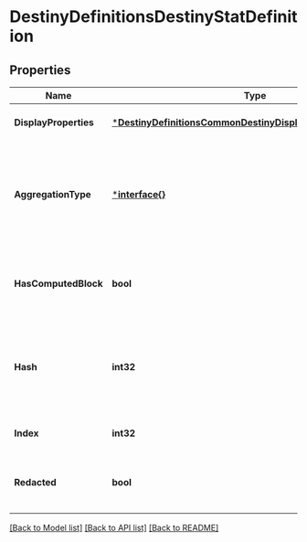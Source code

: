 # DestinyDefinitionsDestinyStatDefinition

## Properties
Name | Type | Description | Notes
------------ | ------------- | ------------- | -------------
**DisplayProperties** | [***DestinyDefinitionsCommonDestinyDisplayPropertiesDefinition**](Destiny.Definitions.Common.DestinyDisplayPropertiesDefinition.md) |  | [optional] [default to null]
**AggregationType** | [***interface{}**](interface{}.md) | Stats can exist on a character or an item, and they may potentially be aggregated in different ways. The DestinyStatAggregationType enum value indicates the way that this stat is being aggregated. | [optional] [default to null]
**HasComputedBlock** | **bool** | True if the stat is computed rather than being delivered as a raw value on items.  For instance, the Light stat in Destiny 1 was a computed stat. | [optional] [default to null]
**Hash** | **int32** | The unique identifier for this entity. Guaranteed to be unique for the type of entity, but not globally.  When entities refer to each other in Destiny content, it is this hash that they are referring to. | [optional] [default to null]
**Index** | **int32** | The index of the entity as it was found in the investment tables. | [optional] [default to null]
**Redacted** | **bool** | If this is true, then there is an entity with this identifier/type combination, but BNet is not yet allowed to show it. Sorry! | [optional] [default to null]

[[Back to Model list]](../README.md#documentation-for-models) [[Back to API list]](../README.md#documentation-for-api-endpoints) [[Back to README]](../README.md)


